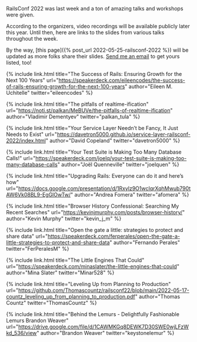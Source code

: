 RailsConf 2022 was last week and a ton of amazing talks and workshops were given.

According to the organizers, video recordings will be available publicly later this year. Until then, here are links to the slides from various talks throughout the week.

By the way, [this page]({% post_url 2022-05-25-railsconf-2022 %}) will be updated as more folks share their slides. [Send me an email](mailto:joe@masilotti.com) to get yours listed, too!

{% include link.html
  title="The Success of Rails: Ensuring Growth for the Next 100 Years"
  url="https://speakerdeck.com/eileencodes/the-success-of-rails-ensuring-growth-for-the-next-100-years"
  author="Eileen M. Uchitelle"
  twitter="eileencodes"
%}

{% include link.html
  title="The pitfalls of realtime-ification"
  url="https://noti.st/palkan/MeBUVe/the-pitfalls-of-realtime-ification"
  author="Vladimir Dementyev"
  twitter="palkan_tula"
%}

{% include link.html
  title="Your Service Layer Needn’t be Fancy, It Just Needs to Exist"
  url="https://davetron5000.github.io/service-layer-railsconf-2022/index.html"
  author="David Copeland"
  twitter="davetron5000"
%}

{% include link.html
  title="Your Test Suite is Making Too Many Database Calls!"
  url="https://speakerdeck.com/joelq/your-test-suite-is-making-too-many-database-calls"
  author="Joël Quenneville"
  twitter="joelquen"
%}

{% include link.html
  title="Upgrading Rails: Everyone can do it and here’s how"
  url="https://docs.google.com/presentation/d/1Rxylz9O1wcIqrXqhMwub790tAW6Vk08BL9-EgGlOwTw/"
  author="Andrea Fomera"
  twitter="afomera"
%}

{% include link.html
  title="Browser History Confessional: Searching My Recent Searches"
  url="https://kevinjmurphy.com/posts/browser-history/"
  author="Kevin Murphy"
  twitter="kevin_j_m"
%}

{% include link.html
  title="Open the gate a little: strategies to protect and share data"
  url="https://speakerdeck.com/ferperales/open-the-gate-a-little-strategies-to-protect-and-share-data"
  author="Fernando Perales"
  twitter="FerPeralesM"
%}

{% include link.html
  title="The Little Engines That Could"
  url="https://speakerdeck.com/minaslater/the-little-engines-that-could"
  author="Mina Slater"
  twitter="Minar528"
%}

{% include link.html
  title="Leveling Up from Planning to Production"
  url="https://github.com/Thomascountz/railsconf22/blob/main/2022-05-17-countz_leveling_up_from_planning_to_production.pdf"
  author="Thomas Countz"
  twitter="ThomasCountz"
%}

{% include link.html
  title="Behind the Lemurs - Delightfully Fashionable Lemurs Brandon Weaver"
  url="https://drive.google.com/file/d/1CAWMKGq8DEWK7D30SWE0wjLFzWkd_536/view"
  author="Brandon Weaver"
  twitter="keystonelemur"
%}
